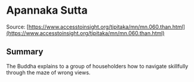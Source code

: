 # Apannaka  Sutta



Source: [https://www.accesstoinsight.org/tipitaka/mn/mn.060.than.html](https://www.accesstoinsight.org/tipitaka/mn/mn.060.than.html)



## Summary

The Buddha explains to a group of householders how to navigate skillfully through the maze of wrong views.